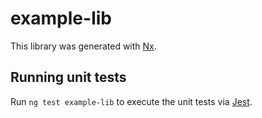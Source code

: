# example-lib

This library was generated with [Nx](https://nx.dev).

## Running unit tests

Run `ng test example-lib` to execute the unit tests via [Jest](https://jestjs.io).
